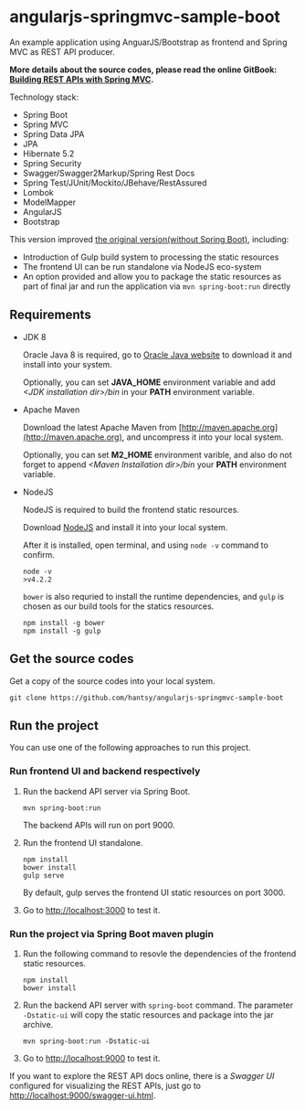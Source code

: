 angularjs-springmvc-sample-boot
===============================

An example application using AnguarJS/Bootstrap as frontend and Spring MVC as REST API producer.

**More details about the source codes, please read the online GitBook: [Building REST APIs with Spring MVC](https://www.gitbook.com/book/hantsy/build-a-restful-app-with-spring-mvc-and-angularjs/details).**



Technology stack:

* Spring Boot
* Spring MVC
* Spring Data JPA
* JPA
* Hibernate 5.2
* Spring Security
* Swagger/Swagger2Markup/Spring Rest Docs
* Spring Test/JUnit/Mockito/JBehave/RestAssured
* Lombok
* ModelMapper
* AngularJS
* Bootstrap

This version improved [the original version(without Spring Boot)](https://github.com/hantsy/angularjs-springmvc-sample), including:

* Introduction of Gulp build system to processing the static resources
* The frontend UI can be run standalone via NodeJS eco-system
* An option provided and allow you to package the static resources as part of final jar and run the application via `mvn spring-boot:run` directly

## Requirements

* JDK 8

  Oracle Java 8 is required, go to [Oracle Java website](http://java.oracle.com) to download it and install into your system. 
 
  Optionally, you can set **JAVA\_HOME** environment variable and add *&lt;JDK installation dir>/bin* in your **PATH** environment variable.

* Apache Maven

  Download the latest Apache Maven from [http://maven.apache.org](http://maven.apache.org), and uncompress it into your local system. 

  Optionally, you can set **M2\_HOME** environment varible, and also do not forget to append *&lt;Maven Installation dir>/bin* your **PATH** environment variable.  

* NodeJS

  NodeJS is required to build the frontend static resources.
 
  Download [NodeJS](http://nodejs.org) and install it into your local system. 
 
  After it is installed, open terminal, and using `node -v` command to confirm.
 
  ```
  node -v 
  >v4.2.2
  ```
 
  `bower` is also requried to install the runtime dependencies, and `gulp` is chosen as our build tools for the statics resources.
 
  ```
  npm install -g bower
  npm install -g gulp
  ```
 
## Get the source codes

Get a copy of the source codes into your local system.

```
git clone https://github.com/hantsy/angularjs-springmvc-sample-boot
```

## Run the project

You can use one of the following approaches to run this project.

### Run frontend UI and backend respectively

1. Run the backend API server via Spring Boot.

   ```
   mvn spring-boot:run
   ```

   The backend APIs will run on port 9000.

2. Run the frontend UI standalone.
   
   ```
   npm install
   bower install
   gulp serve
   ```

   By default, gulp serves the frontend UI static resources on port 3000.

3. Go to [http://localhost:3000](http://localhost:3000) to test it.

### Run the project via Spring Boot maven plugin
     
1. Run the following command to resovle the dependencies of the frontend static resources.
   
   ```
   npm install
   bower install
   ```

2. Run the backend API server with `spring-boot` command. The parameter `-Dstatic-ui` will copy the static resources and package into the jar archive.

   ```
   mvn spring-boot:run -Dstatic-ui
   ```

3. Go to [http://localhost:9000](http://localhost:9000) to test it. 

If you want to explore the REST API docs online, there is a *Swagger UI* configured for visualizing the REST APIs, just go to [http://localhost:9000/swagger-ui.html](http://localhost:9000/swagger-ui.html).
 
